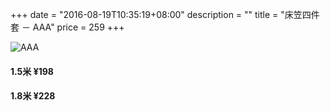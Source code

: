 +++
date = "2016-08-19T10:35:19+08:00"
description = ""
title = "床笠四件套 － AAA"
price = 259
+++

![AAA](http://static4.jiaju.com/malljiaju/goods/b3/25/51cfdd81e9ecf04cb75b_b.jpg)

#### 1.5米  ¥198
#### 1.8米  ¥228


